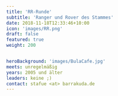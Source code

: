 ```yaml
---
title: 'RR-Runde'
subtitle: 'Ranger und Rover des Stammes'
date: 2018-11-18T12:33:46+10:00
icon: 'images/RR.png'
draft: false
featured: true
weight: 200


heroBackground: 'images/BulaCafe.jpg'
meets: unregelmäßig
years: 2005 und älter
leaders: keine ;)
contact: stafue <at> barrakuda.de
---
```


